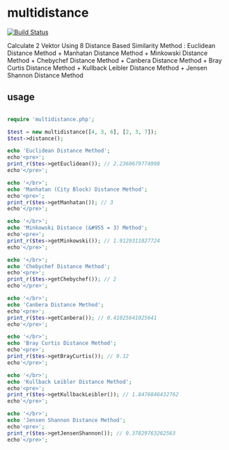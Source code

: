 # multidistance

[![Build Status](https://travis-ci.org/MiqdadM/multidistance.svg?branch=master)](https://travis-ci.org/MiqdadM/multidistance)


Calculate 2 Vektor Using 8 Distance Based Similarity Method : Euclidean Distance Method + Manhatan Distance Method + Minkowski Distance Method + Chebychef Distance Method + Canbera Distance Method + Bray Curtis Distance Method + Kullback Leibler Distance Method + Jensen Shannon Distance Method

## usage

```php

require 'multidistance.php';

$test = new multidistance([4, 3, 6], [2, 3, 7]);
$test->distance();

echo 'Euclidean Distance Method';
echo'<pre>';
print_r($tes->getEuclidean()); // 2.2360679774998
echo'</pre>';

echo '</br>';
echo 'Manhatan (City Block) Distance Method';
echo'<pre>';
print_r($tes->getManhatan()); // 3
echo'</pre>';

echo '</br>';
echo 'Minkowski Distance (&#955 = 3) Method';
echo'<pre>';
print_r($tes->getMinkowski()); // 1.9129311827724
echo'</pre>';

echo '</br>';
echo 'Chebychef Distance Method';
echo'<pre>';
print_r($tes->getChebychef()); // 2
echo'</pre>';

echo '</br>';
echo 'Canbera Distance Method';
echo'<pre>';
print_r($tes->getCanbera()); // 0.41025641025641
echo'</pre>';

echo '</br>';
echo 'Bray Curtis Distance Method';
echo'<pre>';
print_r($tes->getBrayCurtis()); // 0.12
echo'</pre>';

echo '</br>';
echo 'Kullback Leibler Distance Method';
echo'<pre>';
print_r($tes->getKullbackLeibler()); // 1.8476846432762
echo'</pre>';

echo '</br>';
echo 'Jensen Shannon Distance Method';
echo'<pre>';
print_r($tes->getJensenShannon()); // 0.37829763262563
echo'</pre>';

```
